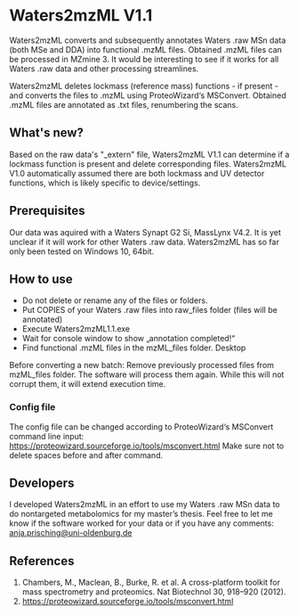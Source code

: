 # Waters2mzML V1.1

Waters2mzML converts and subsequently annotates Waters .raw MSn data (both MSe and DDA) into functional .mzML files. Obtained .mzML files can be processed in MZmine 3. It would be interesting to see if it works for all Waters .raw data and other processing streamlines.

Waters2mzML deletes lockmass (reference mass) functions - if present - and converts the files to .mzML using ProteoWizard‘s MSConvert. Obtained .mzML files are annotated as .txt files, renumbering the scans.

## What's new?

Based on the raw data's "_extern" file, Waters2mzML V1.1 can determine if a lockmass function is present and delete corresponding files.
Waters2mzML V1.0 automatically assumed there are both lockmass and UV detector functions, which is likely specific to device/settings.

## Prerequisites
Our data was aquired with a Waters Synapt G2 Si, MassLynx V4.2. It is yet unclear if it will work for other Waters .raw data.
Waters2mzML has so far only been tested on Windows 10, 64bit.

## How to use
-	Do not delete or rename any of the files or folders.
-	Put COPIES of your Waters .raw files into raw_files folder (files will be annotated)
-	Execute Waters2mzML1.1.exe
-	Wait for console window to show „annotation completed!“
-	Find functional .mzML files in the mzML_files folder. Desktop

Before converting a new batch: Remove previously processed files from mzML_files folder. The software will process them again. While this will not corrupt them, it will extend execution time.

### Config file

The config file can be changed according to ProteoWizard‘s MSConvert command line input:
https://proteowizard.sourceforge.io/tools/msconvert.html
Make sure not to delete spaces before and after command. 


## Developers

I developed Waters2mzML in an effort to use my Waters .raw MSn data to do nontargeted metabolomics for my master’s thesis. Feel free to let me know if the software worked for your data or if you have any comments:
anja.prisching@uni-oldenburg.de


## References

1.	Chambers, M., Maclean, B., Burke, R. et al. A cross-platform toolkit for mass spectrometry and proteomics. Nat Biotechnol 30, 918–920 (2012).
2.	https://proteowizard.sourceforge.io/tools/msconvert.html  
